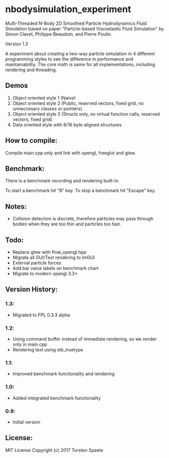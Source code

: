 # nbodysimulation_experiment
Multi-Threaded N-Body 2D Smoothed Particle Hydrodynamics Fluid Simulation based on paper "Particle-based Viscoelastic Fluid Simulation" by Simon Clavet, Philippe Beaudoin, and Pierre Poulin.

Version 1.3

A experiment about creating a two-way particle simulation in 4 different programming styles to see the difference in performance and maintainability.
The core math is same for all implementations, including rendering and threading.

## Demos

1. Object oriented style 1 (Naive)
2. Object oriented style 2 (Public, reserved vectors, fixed grid, no unneccesary classes or pointers)
3. Object oriented style 3 (Structs only, no virtual function calls, reserved vectors, fixed grid)
4. Data oriented style with 8/16 byte aligned structures

## How to compile:

Compile main.cpp only and link with opengl, freeglut and glew.

## Benchmark:

There is a benchmark recording and rendering built-in.

To start a benchmark hit "B" key.
To stop a benchmark hit "Escape" key.

## Notes:

* Collision detection is discrete, therefore particles may pass through bodies when they are too thin and particles too fast.

## Todo:

* Replace glew with final_opengl.hpp
* Migrate all GUI/Text rendering to imGUI
* External particle forces
* Add bar value labels on benchmark chart
* Migrate to modern opengl 3.3+

## Version History:

### 1.3:
* Migrated to FPL 0.3.3 alpha

### 1.2:
* Using command buffer instead of immediate rendering, so we render only in main.cpp
* Rendering text using stb_truetype

### 1.1:
* Improved benchmark functionality and rendering

### 1.0:
* Added integrated benchmark functionality

### 0.9:
* Initial version

## License:

MIT License
Copyright (c) 2017 Torsten Spaete